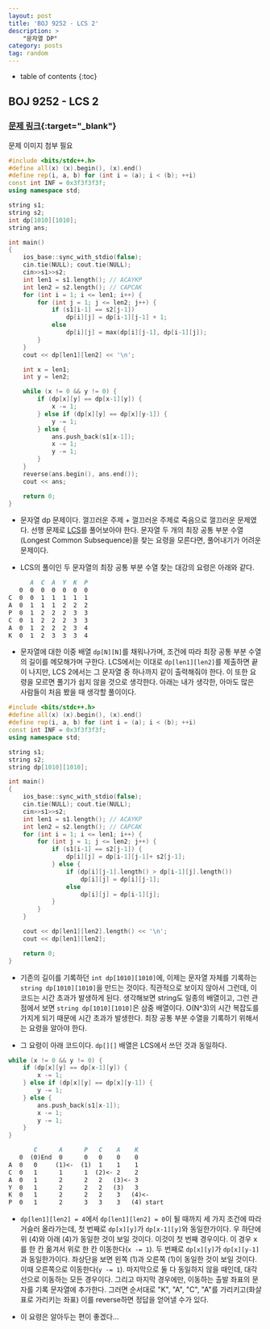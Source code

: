 ```yaml
---
layout: post
title: 'BOJ 9252 - LCS 2'
description: >
    "문자열 DP"
category: posts
tag: random
---
```


- table of contents
{:toc}

## BOJ 9252 - LCS 2

### [문제 링크](https://www.acmicpc.net/problem/9252){:target="_blank"}

문제 이미지 첨부 필요

~~~c++
#include <bits/stdc++.h>
#define all(x) (x).begin(), (x).end()
#define rep(i, a, b) for (int i = (a); i < (b); ++i)
const int INF = 0x3f3f3f3f;
using namespace std;

string s1;
string s2;
int dp[1010][1010];
string ans;

int main()
{
    ios_base::sync_with_stdio(false);
    cin.tie(NULL); cout.tie(NULL);
    cin>>s1>>s2;
    int len1 = s1.length(); // ACAYKP
    int len2 = s2.length(); // CAPCAK
    for (int i = 1; i <= len1; i++) {
        for (int j = 1; j <= len2; j++) {
            if (s1[i-1] == s2[j-1])
                dp[i][j] = dp[i-1][j-1] + 1;
            else
                dp[i][j] = max(dp[i][j-1], dp[i-1][j]);
        }
    }
    cout << dp[len1][len2] << '\n';

    int x = len1;
    int y = len2;

    while (x != 0 && y != 0) {
        if (dp[x][y] == dp[x-1][y]) {
            x -= 1;
        } else if (dp[x][y] == dp[x][y-1]) {
            y -= 1;
        } else {
            ans.push_back(s1[x-1]);
            x -= 1;
            y -= 1;
        }
    }
    reverse(ans.begin(), ans.end());
    cout << ans;

    return 0;
}
~~~

- 문자열 dp 문제이다. 껄끄러운 주제 + 껄끄러운 주제로 죽음으로 껄끄러운 문제였다. 선행 문제로 [LCS](https://www.acmicpc.net/problem/9251)를 풀어보아야 한다. 문자열 두 개의 최장 공통 부분 수열(Longest Common Subsequence)을 찾는 요령을 모른다면, 풀어내기가 어려운 문제이다.

- LCS의 풀이인 두 문자열의 최장 공통 부분 수열 찾는 대강의 요령은 아래와 같다. 

~~~md
      A  C  A  Y  K  P
   0  0  0  0  0  0  0
C  0  0  1  1  1  1  1
A  0  1  1  1  2  2  2
P  0  1  2  2  2  3  3
C  0  1  2  2  2  3  3
A  0  1  2  2  2  3  4
K  0  1  2  3  3  3  4
~~~

- 문자열에 대한 이중 배열 `dp[N][N]`를 채워나가며, 조건에 따라 최장 공통 부분 수열의 길이를 메모해가며 구한다. LCS에서는 이대로 `dp[len1][len2]`를 제출하면 끝이 나지만, LCS 2에서는 그 문자열 중 하나까지 같이 출력해줘야 한다. 이 또한 요령을 모르면 풀기가 쉽지 않을 것으로 생각한다. 아래는 내가 생각한, 아마도 많은 사람들이 처음 봤을 때 생각할 풀이이다. 

~~~c++
#include <bits/stdc++.h>
#define all(x) (x).begin(), (x).end()
#define rep(i, a, b) for (int i = (a); i < (b); ++i)
const int INF = 0x3f3f3f3f;
using namespace std;

string s1;
string s2;
string dp[1010][1010];

int main()
{
    ios_base::sync_with_stdio(false);
    cin.tie(NULL); cout.tie(NULL);
    cin>>s1>>s2;
    int len1 = s1.length(); // ACAYKP
    int len2 = s2.length(); // CAPCAK
    for (int i = 1; i <= len1; i++) {
        for (int j = 1; j <= len2; j++) {
            if (s1[i-1] == s2[j-1]) {
                dp[i][j] = dp[i-1][j-1]+ s2[j-1];
            } else {
                if (dp[i][j-1].length() > dp[i-1][j].length())
                    dp[i][j] = dp[i][j-1];
                else
                    dp[i][j] = dp[i-1][j];
            }
        }
    }

    cout << dp[len1][len2].length() << '\n';
    cout << dp[len1][len2];

    return 0;
}
~~~

- 기존의 길이를 기록하던 `int dp[1010][1010]`에, 이제는 문자열 자체를 기록하는 `string dp[1010][1010]`을 만드는 것이다. 직관적으로 보이지 않아서 그런데, 이 코드는 시간 초과가 발생하게 된다. 생각해보면 string도 일종의 배열이고, 그런 관점에서 보면 `string dp[1010][1010]`은 삼중 배열이다. O(N^3)의 시간 복잡도를 가지게 되기 때문에 시간 초과가 발생한다. 최장 공통 부분 수열을 기록하기 위해서는 요령을 알아야 한다.

- 그 요령이 아래 코드이다. `dp[][]` 배열은 LCS에서 쓰던 것과 동일하다.

~~~c++
while (x != 0 && y != 0) {
    if (dp[x][y] == dp[x-1][y]) {
        x -= 1;
    } else if (dp[x][y] == dp[x][y-1]) {
        y -= 1;
    } else {
        ans.push_back(s1[x-1]);
        x -= 1;
        y -= 1;
    }
}
~~~

~~~md
       C      A      P   C    A    K
   0  (0)End  0      0   0    0    0
A  0   0     (1)<-  (1)  1    1    1
C  0   1      1      1  (2)<- 2    2
A  0   1      2      2   2   (3)<- 3
Y  0   1      2      2   2   (3)   3
K  0   1      2      2   2    3   (4)<-
P  0   1      2      3   3    3   (4) start
~~~

- `dp[len1][len2] = 4`에서 `dp[len1][len2] = 0`이 될 때까지 세 가지 조건에 따라 거슬러 올라가는데, 첫 번째로 `dp[x][y]`가 `dp[x-1][y]`와 동일한가이다. 우 하단에 위 (4)와 아래 (4)가 동일한 것이 보일 것이다. 이것이 첫 번째 경우이다. 이 경우 x를 한 칸 옮겨서 위로 한 칸 이동한다(`x -= 1`). 두 번째로 `dp[x][y]`가 `dp[x][y-1]`과 동일한가이다. 좌상단을 보면 왼쪽 (1)과 오른쪽 (1)이 동일한 것이 보일 것이다. 이때 오른쪽으로 이동한다(`y -= 1`). 마지막으로 둘 다 동일하지 않을 때인데, 대각선으로 이동하는 모든 경우이다. 그리고 마지막 경우에만, 이동하는 출발 좌표의 문자를 기록 문자열에 추가한다. 그러면 순서대로 "K", "A", "C", "A"를 가리키고(화살표로 가리키는 좌표) 이를 reverse하면 정답을 얻어낼 수가 있다.

- 이 요령은 알아두는 편이 좋겠다...